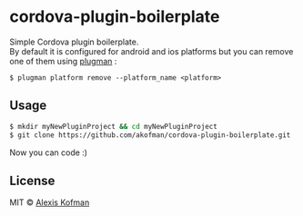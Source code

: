 # cordova-plugin-boilerplate

Simple Cordova plugin boilerplate.</br>
By default it is configured for android and ios platforms but you can remove one of them using [plugman](https://github.com/apache/cordova-plugman) :

```
$ plugman platform remove --platform_name <platform>
```
## Usage

```sh
$ mkdir myNewPluginProject && cd myNewPluginProject
$ git clone https://github.com/akofman/cordova-plugin-boilerplate.git .
```

Now you can code :)

## License

MIT © [Alexis Kofman](http://twitter.com/alexiskofman)
